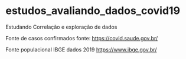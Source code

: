 # estudos_avaliando_dados_covid19

Estudando Correlação e exploração de dados

Fonte de casos confirmados
fonte: https://covid.saude.gov.br/

Fonte populacional
IBGE dados 2019
https://www.ibge.gov.br/
